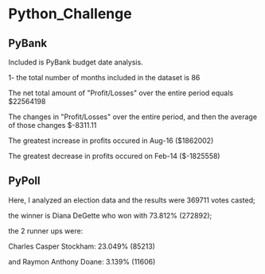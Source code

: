 # Python_Challenge
## PyBank
Included is PyBank budget date analysis. 

1- the total number of months included in the dataset is  86 

The net total amount of "Profit/Losses" over the entire period equals $22564198

The changes in "Profit/Losses" over the entire period, and then the average of those changes $-8311.11

The greatest increase in profits  occured in Aug-16 ($1862002)

The greatest decrease in profits occured on Feb-14 ($-1825558)


## PyPoll 

Here, I analyzed an election data and the results were 369711 votes casted; 

 the winner is Diana DeGette who won with 73.812% (272892);  

 the 2 runner ups were: 

 Charles Casper Stockham: 23.049% (85213)
 
 and Raymon Anthony Doane: 3.139% (11606)




